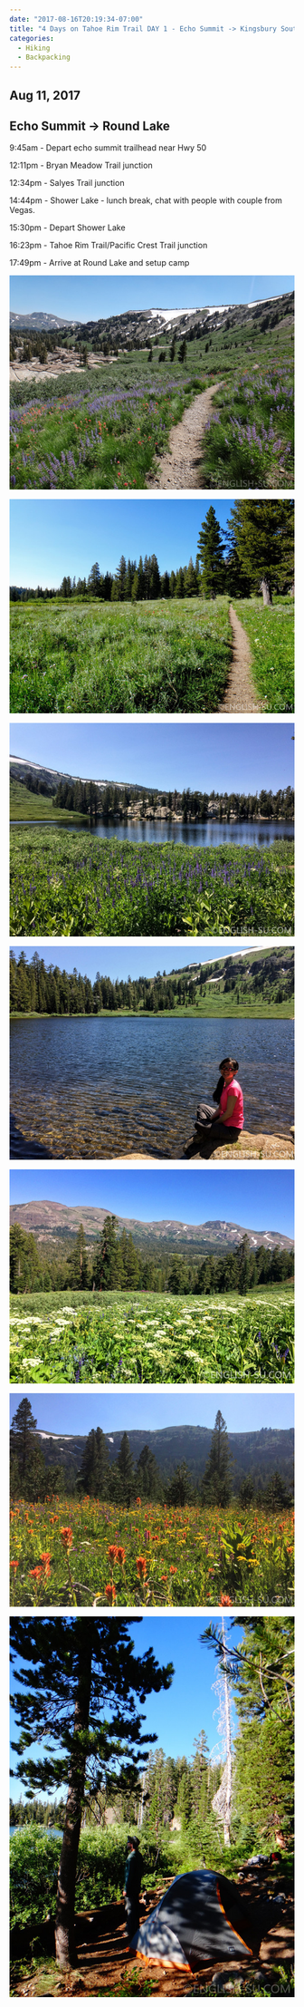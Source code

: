 ```yaml
---
date: "2017-08-16T20:19:34-07:00"
title: "4 Days on Tahoe Rim Trail DAY 1 - Echo Summit -> Kingsbury South"
categories:
  - Hiking
  - Backpacking
---
```

## Aug 11, 2017
## Echo Summit -> Round Lake

9:45am - Depart echo summit trailhead near Hwy 50

12:11pm - Bryan Meadow Trail junction

12:34pm - Salyes Trail junction

14:44pm - Shower Lake - lunch break, chat with people with couple from Vegas.

15:30pm - Depart Shower Lake

16:23pm - Tahoe Rim Trail/Pacific Crest Trail junction

17:49pm - Arrive at Round Lake and setup camp


![Tahoe Rim Trail - Echo Summit to Kingsbury South - 4 days](/img/uploads/trtday1a.jpg)

<!--more-->

![Tahoe Rim Trail - Echo Summit to Kingsbury South - 4 days](/img/uploads/trtday1b.jpg)

![Tahoe Rim Trail - Echo Summit to Kingsbury South - 4 days](/img/uploads/trtday1c.jpg)

![Tahoe Rim Trail - Echo Summit to Kingsbury South - 4 days](/img/uploads/trtday1d.jpg)

![Tahoe Rim Trail - Echo Summit to Kingsbury South - 4 days](/img/uploads/trtday1e.jpg)

![Tahoe Rim Trail - Echo Summit to Kingsbury South - 4 days](/img/uploads/trtday1f.jpg)

![Tahoe Rim Trail - Echo Summit to Kingsbury South - 4 days](/img/uploads/trtday1g.jpg)

